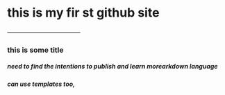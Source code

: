 # this is my fir st github site

————————————
### this is some title

##### need to find the intentions to publish and learn morearkdown language

##### can use templates too, 
